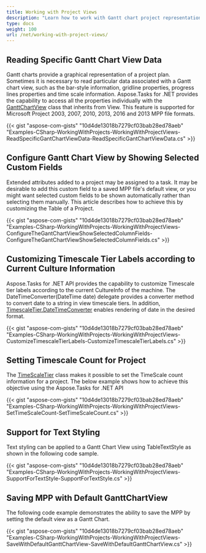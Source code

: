 ```yaml
---
title: Working with Project Views
description: "Learn how to work with Gantt chart project representation from Microsoft Project MPP files using Aspose.Tasks for .NET."
type: docs
weight: 100
url: /net/working-with-project-views/
---
```


## **Reading Specific Gantt Chart View Data**
Gantt charts provide a graphical representation of a project plan. Sometimes it is necessary to read particular data associated with a Gantt chart view, such as the bar-style information, gridline properties, progress lines properties and time scale information. Aspose.Tasks for .NET provides the capability to access all the properties individually with the [GanttChartView](https://apireference.aspose.com/tasks/net/aspose.tasks/ganttchartview) class that inherits from View. This feature is supported for Microsoft Project 2003, 2007, 2010, 2013, 2016 and 2013 MPP file formats.

{{< gist "aspose-com-gists" "10d4de13018b7279cf03bab28ed78aeb" "Examples-CSharp-WorkingWithProjects-WorkingWithProjectViews-ReadSpecificGantChartViewData-ReadSpecificGantChartViewData.cs" >}}

## **Configure Gantt Chart View by Showing Selected Custom Fields**
Extended attributes added to a project may be assigned to a task. It may be desirable to add this custom field to a saved MPP file's default view, or you might want selected custom fields to be shown automatically rather than selecting them manually. This article describes how to achieve this by customizing the Table of a Project.

{{< gist "aspose-com-gists" "10d4de13018b7279cf03bab28ed78aeb" "Examples-CSharp-WorkingWithProjects-WorkingWithProjectViews-ConfigureTheGantChartViewShowSelectedColumnFields-ConfigureTheGantChartViewShowSelectedColumnFields.cs" >}}

## **Customizing Timescale Tier Labels according to Current Culture Information**
Aspose.Tasks for .NET API provides the capability to customize Timescale tier labels according to the current CultureInfo of the machine. The DateTimeConverter(DateTime date) delegate provides a converter method to convert date to a string in view timescale tiers. In addition, [TimescaleTier.DateTimeConverter](https://apireference.aspose.com/tasks/net/aspose.tasks.visualization/timescaletier) enables rendering of date in the desired format.

{{< gist "aspose-com-gists" "10d4de13018b7279cf03bab28ed78aeb" "Examples-CSharp-WorkingWithProjects-WorkingWithProjectViews-CustomizeTimescaleTierLabels-CustomizeTimescaleTierLabels.cs" >}}

## **Setting Timescale Count for Project**
The [TimeScaleTier](https://apireference.aspose.com/tasks/net/aspose.tasks.visualization/timescaletier) class makes it possible to set the TimeScale count information for a project. The below example shows how to achieve this objective using the Aspose.Tasks for .NET API

{{< gist "aspose-com-gists" "10d4de13018b7279cf03bab28ed78aeb" "Examples-CSharp-WorkingWithProjects-WorkingWithProjectViews-SetTimeScaleCount-SetTimeScaleCount.cs" >}}

## **Support for Text Styling**
Text styling can be applied to a Gantt Chart View using TableTextStyle as shown in the following code sample.

{{< gist "aspose-com-gists" "10d4de13018b7279cf03bab28ed78aeb" "Examples-CSharp-WorkingWithProjects-WorkingWithProjectViews-SupportForTextStyle-SupportForTextStyle.cs" >}}

## **Saving MPP with Default GanttChartView**
The following code example demonstrates the ability to save the MPP by setting the default view as a Gantt Chart.

{{< gist "aspose-com-gists" "10d4de13018b7279cf03bab28ed78aeb" "Examples-CSharp-WorkingWithProjects-WorkingWithProjectViews-SaveWithDefaultGanttChartView-SaveWithDefaultGanttChartView.cs" >}}

